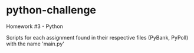 # python-challenge
Homework #3 - Python 

Scripts for each assignment found in their respective files (PyBank, PyPoll) with the name 'main.py'
